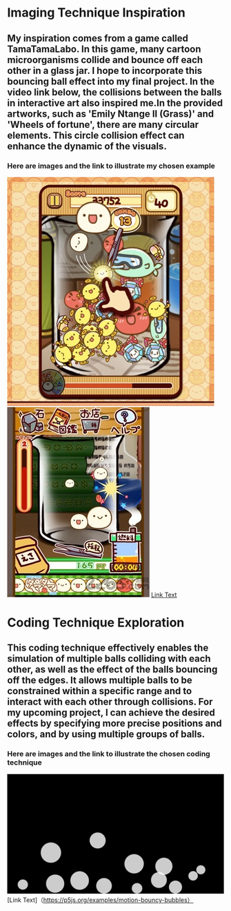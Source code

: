 # Imaging Technique Inspiration
## My inspiration comes from a game called TamaTamaLabo. In this game, many cartoon microorganisms collide and bounce off each other in a glass jar. I hope to incorporate this bouncing ball effect into my final project. In the video link below, the collisions between the balls in interactive art also inspired me.In the provided artworks, such as 'Emily Ntange II (Grass)' and 'Wheels of fortune', there are many circular elements. This circle collision effect can enhance the dynamic of the visuals.
### Here are images and the link to illustrate my chosen example
![An image of the TamaTamaLabo1](readmeImages/TamaTamaLabo1.jpg)
![An image of the TamaTamaLabo2](readmeImages/TamaTamaLabo2.jpeg)
[Link Text](https://www.youtube.com/watch?v=G2ptGCwDkVE)

# Coding Technique Exploration
## This coding technique effectively enables the simulation of multiple balls colliding with each other, as well as the effect of the balls bouncing off the edges. It allows multiple balls to be constrained within a specific range and to interact with each other through collisions. For my upcoming project, I can achieve the desired effects by specifying more precise positions and colors, and by using multiple groups of balls.
### Here are images and the link to illustrate the chosen coding technique
![An image of the BouncyBubbles](readmeImages/BouncyBubbles.jpg )
[Link Text]（https://p5js.org/examples/motion-bouncy-bubbles）